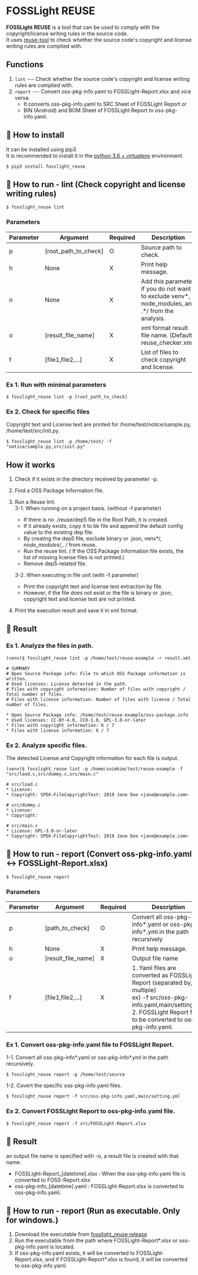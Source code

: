 <!--
Copyright (c) 2021 LG Electronics
SPDX-License-Identifier: Apache-2.0
 -->
# FOSSLight REUSE
**FOSSLight REUSE** is a tool that can be used to comply with the copyright/license writing rules in the source code.    
It uses [reuse-tool][ret] to check whether the source code's copyright and license writing rules are complied with.

[ret]: https://github.com/fsfe/reuse-tool

##  Functions
1. `lint` --- Check whether the source code's copyright and license writing rules are complied with.    
2. `report` --- Convert oss-pkg-info.yaml to FOSSLight-Report.xlsx and vice versa.
     - It converts oss-pkg-info.yaml to SRC Sheet of FOSSLight Report or    
     - BIN (Android) and BOM Sheet of FOSSLight Report to oss-pkg-info.yaml.

## 🎉 How to install

It can be installed using pip3.     
It is recommended to install it in the [python 3.6 + virtualenv](https://fosslight.org/fosslight-guide-en/scanner/etc/guide_virtualenv.html) environment.

```
$ pip3 install fosslight_reuse
```

## 🚀 How to run - lint (Check copyright and license writing rules)
``` 
$ fosslight_reuse lint
```
### Parameters      
| Parameter  | Argument | Required  | Description |
| ------------- | ------------- | ------------- |------------- |
| p | [root_path_to_check] | O | Source path to check. | 
| h | None | X | Print help message. | 
| n | None | X | Add this parameter if you do not want to exclude venv*, node_modules, and .*/ from the analysis.|    
| o | [result_file_name] | X | xml format result file name. (Default: reuse_checker.xml) |    
| f | [file1,file2,...] | X | List of files to check copyright and license. |

### Ex 1. Run with minimal parameters 
``` 
$ fosslight_reuse lint -p [root_path_to_check]
```
### Ex 2. Check for specific files
Copyright text and License text are printed for /home/test/notice/sample.py, /home/test/src/init.py.
```
$ fosslight_reuse lint -p /home/test/ -f "notice/sample.py,src/init.py"
```
## How it works
1. Check if it exists in the directory received by parameter -p.
2. Find a OSS Package Information file.
3. Run a Reuse lint.    
    3-1. When running on a project basis. (without -f parameter)
    - If there is no ./reuse/dep5 file in the Root Path, it is created.
    - If it already exists, copy it to bk file and append the default config value to the existing dep file.
    - By creating the dep5 file, exclude binary or .json, venv*/*, node_modules/*,. */* from reuse.
    - Run the reuse lint. 
        ( If the OSS Package Information file exists, the list of missing license files is not printed.)
    - Remove dep5-related file.    
    
    3-2. When executing in file unit (with -f parameter)
    - Print the copyright text and license text extraction by file.
    - However, if the file does not exist or the file is binary or .json, copyright text and license text are not printed.

4. Print the execution result and save it in xml format.

## 📁 Result
### Ex 1. Analyze the files in path.
```
(venv)$ fosslight_reuse lint -p /home/test/reuse-example -r result.xml
```
```
# SUMMARY
# Open Source Package info: File to which OSS Package information is written.
# Used licenses: License detected in the path.
# Files with copyright information: Number of files with copyright / Total number of files.
# Files with license information: Number of files with license / Total number of files.
 
* Open Source Package info: /home/test/reuse-example/oss-package.info
* Used licenses: CC-BY-4.0, CC0-1.0, GPL-3.0-or-later
* Files with copyright information: 6 / 7
* Files with license information: 6 / 7

```

### Ex 2. Analyze specific files. 
The detected License and Copyright information for each file is output.
```
(venv)$ fosslight_reuse lint -p /home/soimkim/test/reuse-example -f "src/load.c,src/dummy.c,src/main.c"
```
```
# src/load.c
* License:
* Copyright: SPDX-FileCopyrightText: 2019 Jane Doe <jane@example.com>
 
# src/dummy.c
* License:
* Copyright:
 
# src/main.c
* License: GPL-3.0-or-later
* Copyright: SPDX-FileCopyrightText: 2019 Jane Doe <jane@example.com>

```

## 🚀 How to run - report (Convert oss-pkg-info.yaml <-> FOSSLight-Report.xlsx)
``` 
$ fosslight_reuse report
```
### Parameters      
| Parameter  | Argument | Required  | Description |
| ------------- | ------------- | ------------- |------------- |
| p | [path_to_check] | O | Convert all oss-pkg-info*.yaml or oss-pkg-info*.yml in the path recursively | 
| h | None | X | Print help message. | 
| o | [result_file_name] | X | Output file name |    
| f | [file1,file2,...] | X | 1. Yaml files are converted as FOSSLight Report (separated by, if multiple) <br> ex) -f src/oss-pkg-info.yaml,main/setting.yml 2. FOSSLight Report file to be converted to oss-pkg-info.yaml. |

### Ex 1. Convert oss-pkg-info.yaml file to FOSSLight Report.
1-1. Convert all oss-pkg-info*.yaml or oss-pkg-info*.yml in the path recursively.
``` 
$ fosslight_reuse report -p /home/test/source
```

1-2. Covert the specific oss-pkg-info.yaml files.
``` 
$ fosslight_reuse report -f src/oss-pkg-info.yaml,main/setting.yml
```

### Ex 2. Convert FOSSLight Report to oss-pkg-info.yaml file.
```
$ fosslight_reuse report -f src/FOSSLight-Report.xlsx
```

## 📁 Result
 an output file name is specified with -o, a result file is created with that name.
- FOSSLight-Report_[datetime].xlsx : When the oss-pkg-info.yaml file is converted to FOSS-Report.xlsx
- oss-pkg-info_[datetime].yaml : FOSSLight-Report.xlsx is converted to oss-pkg-info.yaml.


## 🚀 How to run - report (Run as executable. Only for windows.)
1. Download the executable from [fosslight_reuse release][release]
2. Run the executable from the path where FOSSLight-Report*.xlsx or oss-pkg-info.yaml is located.
3. If oss-pkg-info.yaml exists, it will be converted to FOSSLight-Report.xlsx, and if FOSSLight-Report*.xlsx is found, it will be converted to oss-pkg-info.yaml.

[release]: https://github.com/fosslight/fosslight_reuse/releases
